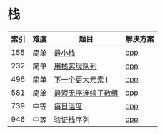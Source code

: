 # 栈

|索引|难度|题目|解决方案|
|----|----|----|--------|
|155|简单|[最小栈](https://leetcode-cn.com/problems/min-stack/)|[cpp](../problem/155_MinStack.md)|
|232|简单|[用栈实现队列](https://leetcode-cn.com/problems/implement-queue-using-stacks/)|[cpp](../problem/232_MyQueue.md)|
|496|简单|[下一个更大元素 I](https://leetcode-cn.com/problems/next-greater-element-i/)|[cpp](../problem/496_nextGreaterElement.md)|
|581|简单|[最短无序连续子数组](https://leetcode-cn.com/problems/shortest-unsorted-continuous-subarray/submissions/)|[cpp](../problem/581_findUnsortedSubarray.md)|
|739|中等|[每日温度](https://leetcode-cn.com/problems/daily-temperatures/)|[cpp](../problem/739_dailyTemperatures.md)|
|946|中等|[验证栈序列](https://leetcode-cn.com/problems/validate-stack-sequences/)|[cpp](../problem/946_validateStackSequences.md)|
